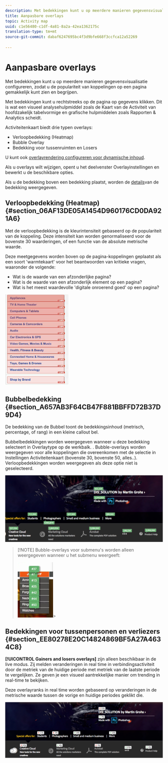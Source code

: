 ```yaml
---
description: Met bedekkingen kunt u op meerdere manieren gegevensvisualisatie configureren, zodat u de populariteit van koppelingen op een pagina gemakkelijk kunt zien en begrijpen.
title: Aanpasbare overlays
topic: Activity map
uuid: c1e56480-c1df-4a81-8a2a-42ea1362175c
translation-type: tm+mt
source-git-commit: dabaf6247695bc4f3d9bfe668f3ccfca12a52269

---
```



# Aanpasbare overlays

Met bedekkingen kunt u op meerdere manieren gegevensvisualisatie configureren, zodat u de populariteit van koppelingen op een pagina gemakkelijk kunt zien en begrijpen.

Met bedekkingen kunt u rechtstreeks op de pagina op gegevens klikken. Dit is wat een visueel analysehulpmiddel zoals de Kaart van de Activiteit van hoofdzakelijk tabelvormige en grafische hulpmiddelen zoals Rapporten &amp; Analytics scheidt.

Activiteitenkaart biedt drie typen overlays:

* Verloopbedekking (Heatmap)
* Bubble Overlay
* Bedekking voor tussenruimten en Losers

U kunt ook [overlayrendering configureren voor dynamische inhoud](/help/analyze/activity-map/activitymap-link-tracking/activitymap-stl-track-custom-elements.md).

Als u overlays wilt wijzigen, opent u het deelvenster [](/help/analyze/activity-map/activitymap-overlay-settings.md) Overlayinstellingen en bewerkt u de beschikbare opties.

Als u de bedekking boven een bedekking plaatst, worden de [details](/help/analyze/activity-map/activitymap-overlay-details.md)van de bedekking weergegeven.

## Verloopbedekking (Heatmap) {#section_06AF13DE05A1454D960176CD0DA921A6}

Met de verloopbedekking is de kleurintensiteit gebaseerd op de populariteit van de koppeling. Deze intensiteit kan worden genormaliseerd voor de bovenste 30 waarderingen, of een functie van de absolute metrische waarde.

Deze meetgegevens worden boven op de pagina-koppelingen geplaatst als een soort &#39;warmtekaart&#39; voor het beantwoorden van kritieke vragen, waaronder de volgende:

* Wat is de waarde van een afzonderlijke pagina?
* Wat is de waarde van een afzonderlijk element op een pagina?
* Wat is het meest waardevolle &#39;digitale onroerend goed&#39; op een pagina?

![](assets/gradient.png)

## Bubbelbedekking {#section_A657AB3F64CB47F881BBFFD72B37D9D4}

De bedekking van de Bubbel toont de bedekkingsinhoud (metrisch, percentage, of rang) in een kleine callout bel.

Bubbelbedekkingen worden weergegeven wanneer u deze bedekking selecteert in Overlaytype op de werkbalk. . Bubble-overlays worden weergegeven voor alle koppelingen die overeenkomen met de selectie in Instellingen [](/help/analyze/activity-map/activitymap-overlay-settings.md) Activiteitenkaart (bovenste 30, bovenste 50, alles..). Verloopbedekkingen worden weergegeven als deze optie niet is geselecteerd.

![](assets/bubble_overlay.png)

>[!NOTE] Bubble-overlays voor submenu&#39;s worden alleen weergegeven wanneer u het submenu weergeeft:
>
>![](assets/bubbles_submenu.png)>

## Bedekkingen voor tussenpersonen en verliezers {#section_EE80278E20C14824869BF5A27A4634C8}

**[!UICONTROL Gainers and losers overlays]** zijn alleen beschikbaar in de live modus. Zij melden veranderingen in real time in verbindingsactiviteit door de metriek van de huidige periode met metriek van de laatste periode te vergelijken. Ze geven je een visueel aantrekkelijke manier om trending in real-time te bekijken.

Deze overlayranks in real time worden gebaseerd op veranderingen in de metrische waarde tussen de vorige en huidige periodes geklikt die.

![](assets/gainers_losers.png)

